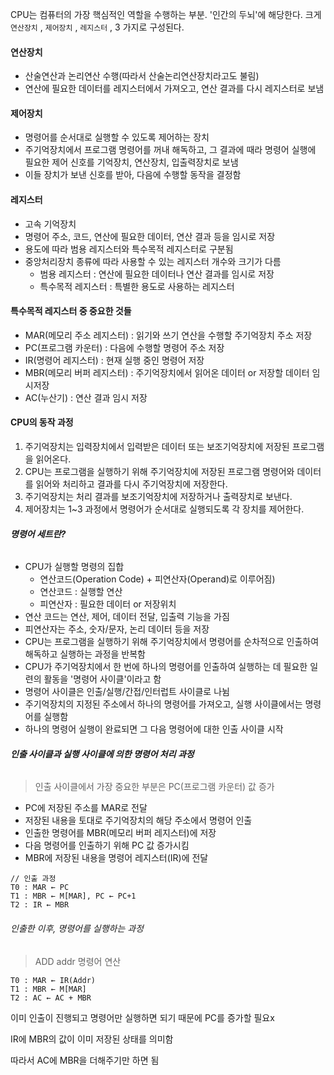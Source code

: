 CPU는 컴퓨터의 가장 핵심적인 역할을 수행하는 부분. '인간의 두뇌'에 해당한다.
크게 `연산장치` , `제어장치` , `레지스터` , 3 가지로 구성된다. 

#### 연산장치
- 산술연산과 논리연산 수행(따라서 산술논리연산장치라고도 불림)
- 연산에 필요한 데이터를 레지스터에서 가져오고, 연산 결과를 다시 레지스터로 보냄

#### 제어장치
- 명령어를 순서대로 실행할 수 있도록 제어하는 장치
- 주기억장치에서 프로그램 명령어를 꺼내 해독하고, 그 결과에 때라 명령어 실행에 필요한 제어 신호를 기억장치, 연산장치, 입출력장치로 보냄
- 이들 장치가 보낸 신호를 받아, 다음에 수행할 동작을 결정함

#### 레지스터
- 고속 기억장치
- 명령어 주소, 코드, 연산에 필요한 데이터, 연산 결과 등을 임시로 저장
- 용도에 따라 범용 레지스터와 특수목적 레지스터로 구분됨
- 중앙처리장치 종류에 따라 사용할 수 있는 레지스터 개수와 크기가 다름
	- 범용 레지스터 : 연산에 필요한 데이터나 연산 결과를 임시로 저장
	- 특수목적 레지스터 : 특별한 용도로 사용하는 레지스터

#### 특수목적 레지스터 중 중요한 것들
- MAR(메모리 주소 레지스터) : 읽기와 쓰기 연산을 수행할 주기억장치 주소 저장
- PC(프로그램 카운터) : 다음에 수행할 명령어 주소 저장
- IR(명령어 레지스터) : 현재 실행 중인 명령어 저장
- MBR(메모리 버퍼 레지스터) : 주기억장치에서 읽어온 데이터 or 저장할 데이터 임시저장
- AC(누산기)  : 연산 결과 임시 저장

#### CPU의 동작 과정
1. 주기억장치는 입력장치에서 입력받은 데이터 또는 보조기억장치에 저장된 프로그램을 읽어온다.
2. CPU는 프로그램을 실행하기 위해 주기억장치에 저장된 프로그램 명령어와 데이터를 읽어와 처리하고 결과를 다시 주기억장치에 저장한다.
3. 주기억장치는 처리 결과를 보조기억장치에 저장하거나 출력장치로 보낸다.
4. 제어장치는 1~3 과정에서 명령어가 순서대로 실행되도록 각 장치를 제어한다. 

###### **명령어 세트란?**
- CPU가 실행할 명령의 집합
	- 연산코드(Operation Code) + 피연산자(Operand)로 이루어짐)
	- 연산코드 : 실행할 연산
	- 피연산자 : 필요한 데이터 or 저장위치
- 연산 코드는 연산, 제어, 데이터 전달, 입출력 기능을 가짐
- 피연산자는 주소, 숫자/문자, 논리 데이터 등을 저장
- CPU는 프로그램을 실행하기 위해 주기억장치에서 명령어를 순차적으로 인출하여 해독하고 실행하는 과정을 반복함
- CPU가 주기억장치에서 한 번에 하나의 명령어를 인출하여 실행하는 데 필요한 일련의 활동을 '명령어 사이클'이라고 함
- 명령어 사이클은 인출/실행/간접/인터럽트 사이클로 나뉨
- 주기억장치의 지정된 주소에서 하나의 명령어를 가져오고, 실행 사이클에서는 명령어를 실행함
- 하나의 명령어 실행이 완료되면 그 다음 명령어에 대한 인출 사이클 시작

###### **인출 사이클과 실행 사이클에 의한 명령어 처리 과정**
> 인출 사이클에서 가장 중요한 부분은 PC(프로그램 카운터) 값 증가
- PC에 저장된 주소를 MAR로 전달
- 저장된 내용을 토대로 주기억장치의 해당 주소에서 명령어 인출
- 인출한 명령어를 MBR(메모리 버퍼 레지스터)에 저장
- 다음 명령어를 인출하기 위해 PC 값 증가시킴
- MBR에 저장된 내용을 명령어 레지스터(IR)에 전달

```
// 인출 과정
T0 : MAR ← PC
T1 : MBR ← M[MAR], PC ← PC+1
T2 : IR ← MBR
```

###### 인출한 이후, 명령어를 실행하는 과정

> ADD addr 명령어 연산

```
T0 : MAR ← IR(Addr)
T1 : MBR ← M[MAR]
T2 : AC ← AC + MBR
```

이미 인출이 진행되고 명령어만 실행하면 되기 때문에 PC를 증가할 필요x

IR에 MBR의 값이 이미 저장된 상태를 의미함

따라서 AC에 MBR을 더해주기만 하면 됨